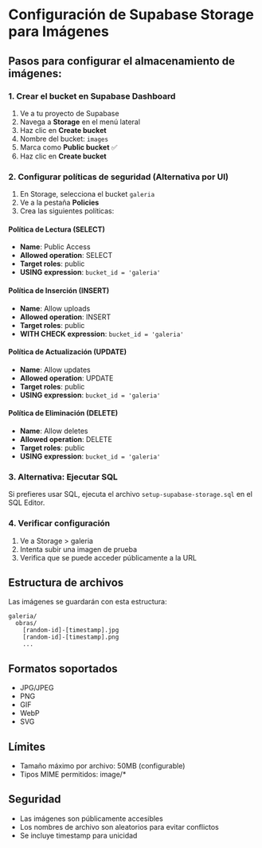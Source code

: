 # Configuración de Supabase Storage para Imágenes

## Pasos para configurar el almacenamiento de imágenes:

### 1. Crear el bucket en Supabase Dashboard
1. Ve a tu proyecto de Supabase
2. Navega a **Storage** en el menú lateral
3. Haz clic en **Create bucket**
4. Nombre del bucket: `images`
5. Marca como **Public bucket** ✅
6. Haz clic en **Create bucket**

### 2. Configurar políticas de seguridad (Alternativa por UI)
1. En Storage, selecciona el bucket `galeria`
2. Ve a la pestaña **Policies**
3. Crea las siguientes políticas:

#### Política de Lectura (SELECT)
- **Name**: Public Access
- **Allowed operation**: SELECT
- **Target roles**: public
- **USING expression**: `bucket_id = 'galeria'`

#### Política de Inserción (INSERT)
- **Name**: Allow uploads
- **Allowed operation**: INSERT
- **Target roles**: public
- **WITH CHECK expression**: `bucket_id = 'galeria'`

#### Política de Actualización (UPDATE)
- **Name**: Allow updates
- **Allowed operation**: UPDATE
- **Target roles**: public
- **USING expression**: `bucket_id = 'galeria'`

#### Política de Eliminación (DELETE)
- **Name**: Allow deletes
- **Allowed operation**: DELETE
- **Target roles**: public
- **USING expression**: `bucket_id = 'galeria'`

### 3. Alternativa: Ejecutar SQL
Si prefieres usar SQL, ejecuta el archivo `setup-supabase-storage.sql` en el SQL Editor.

### 4. Verificar configuración
1. Ve a Storage > galeria
2. Intenta subir una imagen de prueba
3. Verifica que se puede acceder públicamente a la URL

## Estructura de archivos
Las imágenes se guardarán con esta estructura:
```
galeria/
  obras/
    [random-id]-[timestamp].jpg
    [random-id]-[timestamp].png
    ...
```

## Formatos soportados
- JPG/JPEG
- PNG
- GIF
- WebP
- SVG

## Límites
- Tamaño máximo por archivo: 50MB (configurable)
- Tipos MIME permitidos: image/*

## Seguridad
- Las imágenes son públicamente accesibles
- Los nombres de archivo son aleatorios para evitar conflictos
- Se incluye timestamp para unicidad